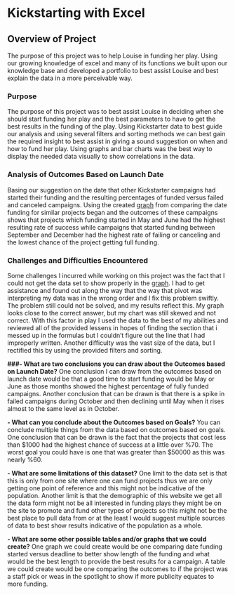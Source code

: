 # Kickstarting with Excel

## Overview of Project
The purpose of this project was to help Louise in funding her play. Using our growing knowledge of excel and many of its functions we built upon our knowledge base and developed a portfolio to best assist Louise and best explain the data in a more perceivable way.

### Purpose
The purpose of this project was to best assist Louise in deciding when she should start funding her play and the best parameters to have to get the best results in the funding of the play. Using Kickstarter data to best guide our analysis and using several filters and sorting methods we can best gain the required insight to best assist in giving a sound suggestion on when and how to fund her play. Using graphs and bar charts was the best way to display the needed data visually to show correlations in the data.

### Analysis of Outcomes Based on Launch Date
Basing our suggestion on the date that other Kickstarter campaigns had started their funding and the resulting percentages of funded versus failed and canceled campaigns.  Using the created [graph](https://github.com/Tpomeroy45/kickstarter-analysis/blob/master/Theater_Outcomes_VS_Launch.png) from comparing the date funding for similar projects began and the outcomes of these campaigns shows that projects which funding started in May and June had the highest resulting rate of success while campaigns that started funding between September and December had the highest rate of failing or canceling and the lowest chance of the project getting full funding.

### Challenges and Difficulties Encountered
Some challenges I incurred while working on this project was the fact that I could not get the data set to show properly in the [graph](https://github.com/Tpomeroy45/kickstarter-analysis/blob/master/Outcomes_vs_Goals.png). I had to get assistance and found out along the way that the way that pivot was interpreting my data was in the wrong order and I fix this problem swiftly. The problem still could not be solved, and my results reflect this. My graph looks close to the correct answer, but my chart was still skewed and not correct. With this factor in play I used the data to the best of my abilities and reviewed all of the provided lessens in hopes of finding the section that i messed up in the formulas but I couldn’t figure out the line that I had improperly written. Another difficulty was the vast size of the data, but I rectified this by using the provided filters and sorting.

**###- What are two conclusions you can draw about the Outcomes based on Launch Date?**
One conclusion I can draw from the outcomes based on launch date would be that a good time to start funding would be May or June as those months showed the highest percentage of fully funded campaigns. Another conclusion that can be drawn is that there is a spike in failed campaigns during October and then declining until May when it rises almost to the same level as in October.

**- What can you conclude about the Outcomes based on Goals?**
You can conclude multiple things from the data based on outcomes based on goals. One conclusion that can be drawn is the fact that the projects that cost less than $1000 had the highest chance of success at a little over %70. The worst goal you could have is one that was greater than $50000 as this was nearly %60.

**- What are some limitations of this dataset?**
One limit to the data set is that this is only from one site where one can fund projects thus we are only getting one point of reference and this might not be indicative of the population. Another limit is that the demographic of this website we get all the data form might not be all interested in funding plays they might be on the site to promote and fund other types of projects so this might not be the best place to pull data from or at the least I would suggest multiple sources of data to best show results indicative of the population as a whole.

**- What are some other possible tables and/or graphs that we could create?**
One graph we could create would be one comparing date funding started versus deadline to better show length of the funding and what would be the best length to provide the best results for a campaign. A table we could create would be one comparing the outcomes to if the project was a staff pick or weas in the spotlight to show if more publicity equates to more funding.
